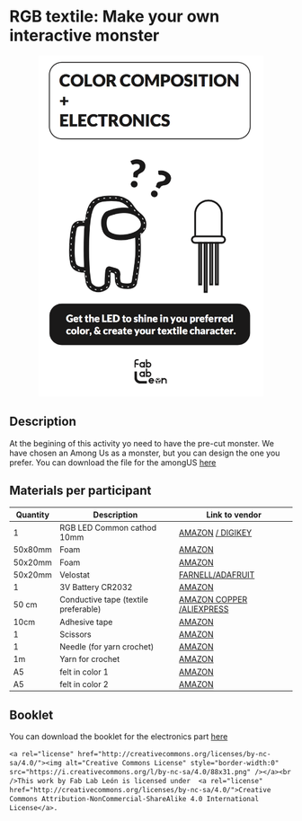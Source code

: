 # RGB textile: Make your own interactive monster
<div align="center"> <img src="/images/portada.png" width="400" />
<div align="left">

## Description
At the begining of this activity yo need to have the pre-cut monster. We have chosen an Among Us as a monster, but you can design the one you prefer. You can download the file for the amongUS [here](/files/amongUS.svg)

## Materials per participant

| Quantity | Description | Link to vendor |
| -- | -- | -- |
| 1 | RGB LED Common cathod 10mm | [AMAZON](https://www.amazon.es/KEPUSHIYE-Frosted-Difundido-Tricolor-Bombilla/dp/B097C5JLZL/ref=sr_1_8?__mk_es_ES=%C3%85M%C3%85%C5%BD%C3%95%C3%91&dchild=1&keywords=RGB+CATODO+COMUN+10MM&qid=1627828060&sr=8-8) [/ DIGIKEY](https://www.digikey.com/es/products/detail/sparkfun-electronics/COM-11452/5673786?s=N4IgjCBcoLQBxVAYygMwIYBsDOBTANCAPZQDa4ArAGwIC6AvvYQExkgDCA8gLIxhgAWCqwZA)|
| 50x80mm | Foam | [AMAZON](https://www.amazon.es/Hojas-Adhesivas-Decorar-Dise%C3%B1ar-Manualidades/dp/B08YNXP1BS/ref=sr_1_2_sspa?__mk_es_ES=%C3%85M%C3%85%C5%BD%C3%95%C3%91&dchild=1&keywords=GOMA+EVA+2MM&qid=1627828140&sr=8-2-spons&psc=1&smid=AU8VHQSMWCZCL&spLa=ZW5jcnlwdGVkUXVhbGlmaWVyPUE2TFJFS0QyMzFKMFEmZW5jcnlwdGVkSWQ9QTAzMDY2NDEySlpCUUtFSjFUTkRIJmVuY3J5cHRlZEFkSWQ9QTAyMjkxNzEzTlNFVFVSTlFaUzYxJndpZGdldE5hbWU9c3BfYXRmJmFjdGlvbj1jbGlja1JlZGlyZWN0JmRvTm90TG9nQ2xpY2s9dHJ1ZQ==)|
| 50x20mm | Foam | [AMAZON](https://www.amazon.es/Hojas-Adhesivas-Decorar-Dise%C3%B1ar-Manualidades/dp/B08YNXP1BS/ref=sr_1_2_sspa?__mk_es_ES=%C3%85M%C3%85%C5%BD%C3%95%C3%91&dchild=1&keywords=GOMA+EVA+2MM&qid=1627828140&sr=8-2-spons&psc=1&smid=AU8VHQSMWCZCL&spLa=ZW5jcnlwdGVkUXVhbGlmaWVyPUE2TFJFS0QyMzFKMFEmZW5jcnlwdGVkSWQ9QTAzMDY2NDEySlpCUUtFSjFUTkRIJmVuY3J5cHRlZEFkSWQ9QTAyMjkxNzEzTlNFVFVSTlFaUzYxJndpZGdldE5hbWU9c3BfYXRmJmFjdGlvbj1jbGlja1JlZGlyZWN0JmRvTm90TG9nQ2xpY2s9dHJ1ZQ==) |
| 50x20mm | Velostat | [FARNELL/ADAFRUIT](https://es.farnell.com/adafruit-industries/1361/accessory-type-conductive-sheet/dp/2419170?gross_price=true&CMP=AFC-CJ-ES2419170) |
| 1 | 3V Battery CR2032 | [AMAZON](https://www.amazon.es/Bater%C3%ADa-electr%C3%B3nico-Relojes-calculadoras-Juguetes/dp/B07KQ563CD/ref=sr_1_4_sspa?__mk_es_ES=%C3%85M%C3%85%C5%BD%C3%95%C3%91&crid=3EK4MSBDPA63M&dchild=1&keywords=pilas+boton+cr2032&qid=1627828479&sprefix=CR2032%2Caps%2C198&sr=8-4-spons&psc=1&spLa=ZW5jcnlwdGVkUXVhbGlmaWVyPUE0SVhCMlBGOVFGSVEmZW5jcnlwdGVkSWQ9QTAwNTA5MjQyTTdPT0ZQVVNHRzdPJmVuY3J5cHRlZEFkSWQ9QTEwMjIzMDAxQ0xWRUxVWFhYSE5RJndpZGdldE5hbWU9c3BfYXRmJmFjdGlvbj1jbGlja1JlZGlyZWN0JmRvTm90TG9nQ2xpY2s9dHJ1ZQ==) |
| 50 cm | Conductive tape (textile preferable) | [AMAZON COPPER](https://www.amazon.es/Cinta-Adhesiva-primera-calidad-cobre/dp/B07CSKGHDW/ref=sr_1_15?__mk_es_ES=%C3%85M%C3%85%C5%BD%C3%95%C3%91&dchild=1&keywords=CINTA+TEXTIL+CONDUCTIVA&qid=1627828522&sr=8-15) [/ALIEXPRESS](https://es.aliexpress.com/item/33013675911.html?utm_source=tradetracker&utm_medium=affiliate&utm_campaign=shopforward&gclid=CjwKCAjwjJmIBhA4EiwAQdCbxlmnz3eXsfk9ap1MG4vr7vIS_p4dUM3wQ10Ij4PtnorU4pq38DoDdRoCQt0QAvD_BwE) |
| 10cm | Adhesive tape | [AMAZON](https://www.amazon.es/ZCENTER-Cinta-adhesiva-cintas-transparente/dp/B08QZZNB3N/ref=sr_1_2_sspa?__mk_es_ES=%C3%85M%C3%85%C5%BD%C3%95%C3%91&dchild=1&keywords=CINTA+ADHESIVA&qid=1627828959&sr=8-2-spons&psc=1&smid=A15CA0J45WNTW1&spLa=ZW5jcnlwdGVkUXVhbGlmaWVyPUExV1ZTVEEzSUJWVDIyJmVuY3J5cHRlZElkPUEwMTc0Mjk1SDRROUNDNzhDRUowJmVuY3J5cHRlZEFkSWQ9QTAzMzY4NjgxRUQ1NEFEODVDTVlZJndpZGdldE5hbWU9c3BfYXRmJmFjdGlvbj1jbGlja1JlZGlyZWN0JmRvTm90TG9nQ2xpY2s9dHJ1ZQ==) |
| 1 | Scissors | [AMAZON](https://www.amazon.es/Scotch-1408-Tijeras-mango-ergon%C3%B3mico/dp/B004JFKU6G/ref=sr_1_12?__mk_es_ES=%C3%85M%C3%85%C5%BD%C3%95%C3%91&dchild=1&keywords=tijeras%2BCOSTURA%2BESCOLARES&qid=1627829020&sr=8-12&th=1) |
| 1 | Needle (for yarn crochet) | [AMAZON](https://www.amazon.es/Agujas-Grande-Piezas-Grandes-Costuras/dp/B07QR61H1Q/ref=sr_1_2_sspa?__mk_es_ES=%C3%85M%C3%85%C5%BD%C3%95%C3%91&crid=ESW6PP573LWR&dchild=1&keywords=agujas+punta+roma&qid=1627829098&sprefix=AGUJAS+PUNTA%2Caps%2C484&sr=8-2-spons&psc=1&smid=A23B63HIV2CZPE&spLa=ZW5jcnlwdGVkUXVhbGlmaWVyPUEyNTBTWDBQV1lHSzlDJmVuY3J5cHRlZElkPUEwODk3Nzc4RE9TVUREN0JVSzBVJmVuY3J5cHRlZEFkSWQ9QTAyNDI2MTIyOFMwNFZTUkFEWEhUJndpZGdldE5hbWU9c3BfYXRmJmFjdGlvbj1jbGlja1JlZGlyZWN0JmRvTm90TG9nQ2xpY2s9dHJ1ZQ==) |
| 1m | Yarn for crochet | [AMAZON](https://www.amazon.es/Kurtzy-Hilo-para-Ganchillo-Proyectos/dp/B01KVH23KG/ref=sr_1_7?__mk_es_ES=%C3%85M%C3%85%C5%BD%C3%95%C3%91&dchild=1&keywords=PERLE+DE+CROCHET&qid=1627829158&sr=8-7) |
| A5 | felt in color 1 | [AMAZON](https://www.amazon.es/Vaessen-Creative-Fieltro-Multicolor-Unidades/dp/B0768XPCMN/ref=sr_1_10?__mk_es_ES=%C3%85M%C3%85%C5%BD%C3%95%C3%91&dchild=1&keywords=FIELTRO+COLORES+HOJAS+A4&qid=1627829321&sr=8-10) |
| A5 | felt in color 2 | [AMAZON](https://www.amazon.es/Vaessen-Creative-Fieltro-Multicolor-Unidades/dp/B0768XPCMN/ref=sr_1_10?__mk_es_ES=%C3%85M%C3%85%C5%BD%C3%95%C3%91&dchild=1&keywords=FIELTRO+COLORES+HOJAS+A4&qid=1627829321&sr=8-10) |

## Booklet
    
You can download the booklet for the electronics part [here](/files/Booklet27-colorcomposition-EN.pdf)
    
    <a rel="license" href="http://creativecommons.org/licenses/by-nc-sa/4.0/"><img alt="Creative Commons License" style="border-width:0" src="https://i.creativecommons.org/l/by-nc-sa/4.0/88x31.png" /></a><br />This work by Fab Lab León is licensed under  <a rel="license" href="http://creativecommons.org/licenses/by-nc-sa/4.0/">Creative Commons Attribution-NonCommercial-ShareAlike 4.0 International License</a>.




